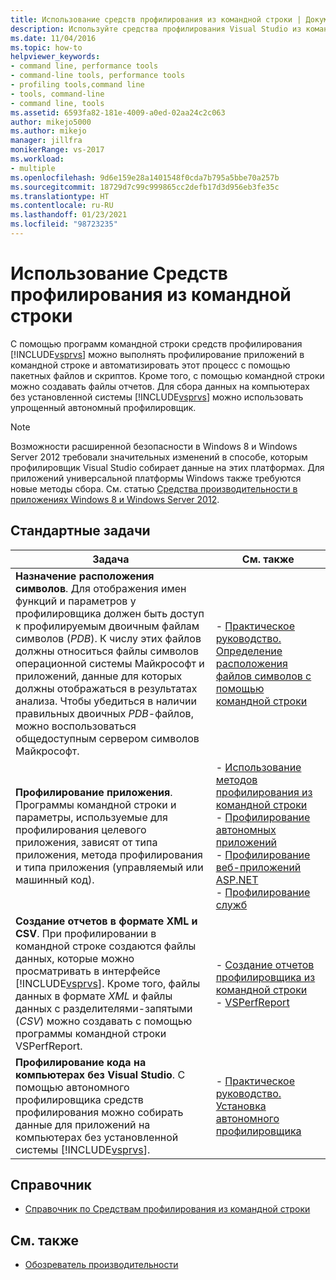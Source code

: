 ```yaml
---
title: Использование средств профилирования из командной строки | Документы Майкрософт
description: Используйте средства профилирования Visual Studio из командной строки для профилирования приложений в командной строке и автоматизации этого процесса с помощью пакетных файлов и скриптов.
ms.date: 11/04/2016
ms.topic: how-to
helpviewer_keywords:
- command line, performance tools
- command-line tools, performance tools
- profiling tools,command line
- tools, command-line
- command line, tools
ms.assetid: 6593fa82-181e-4009-a0ed-02aa24c2c063
author: mikejo5000
ms.author: mikejo
manager: jillfra
monikerRange: vs-2017
ms.workload:
- multiple
ms.openlocfilehash: 9d6e159e28a1401548f0cda7b795a5bbe70a257b
ms.sourcegitcommit: 18729d7c99c999865cc2defb17d3d956eb3fe35c
ms.translationtype: HT
ms.contentlocale: ru-RU
ms.lasthandoff: 01/23/2021
ms.locfileid: "98723235"
---
```

# <a name="use-the-profiling-tools-from-the-command-line"></a>Использование Средств профилирования из командной строки
С помощью программ командной строки средств профилирования [!INCLUDE[vsprvs](../code-quality/includes/vsprvs_md.md)] можно выполнять профилирование приложений в командной строке и автоматизировать этот процесс с помощью пакетных файлов и скриптов. Кроме того, с помощью командной строки можно создавать файлы отчетов. Для сбора данных на компьютерах без установленной системы [!INCLUDE[vsprvs](../code-quality/includes/vsprvs_md.md)] можно использовать упрощенный автономный профилировщик.

> [!NOTE]
> Возможности расширенной безопасности в Windows 8 и Windows Server 2012 требовали значительных изменений в способе, которым профилировщик Visual Studio собирает данные на этих платформах. Для приложений универсальной платформы Windows также требуются новые методы сбора. См. статью [Средства производительности в приложениях Windows 8 и Windows Server 2012](../profiling/performance-tools-on-windows-8-and-windows-server-2012-applications.md).

## <a name="common-tasks"></a>Стандартные задачи

| Задача | См. также |
| - | - |
| **Назначение расположения символов**. Для отображения имен функций и параметров у профилировщика должен быть доступ к профилируемым двоичным файлам символов (*PDB*). К числу этих файлов должны относиться файлы символов операционной системы Майкрософт и приложений, данные для которых должны отображаться в результатах анализа. Чтобы убедиться в наличии правильных двоичных *PDB*-файлов, можно воспользоваться общедоступным сервером символов Майкрософт. | -   [Практическое руководство. Определение расположения файлов символов с помощью командной строки](../profiling/how-to-specify-symbol-file-locations-from-the-command-line.md) |
| **Профилирование приложения**. Программы командной строки и параметры, используемые для профилирования целевого приложения, зависят от типа приложения, метода профилирования и типа приложения (управляемый или машинный код). | -   [Использование методов профилирования из командной строки](../profiling/using-profiling-methods-to-collect-performance-data-from-the-command-line.md)<br />-   [Профилирование автономных приложений](../profiling/command-line-profiling-of-stand-alone-applications.md)<br />-   [Профилирование веб-приложений ASP.NET](../profiling/command-line-profiling-of-aspnet-web-applications.md)<br />-   [Профилирование служб](../profiling/command-line-profiling-of-services.md) |
| **Создание отчетов в формате XML и CSV**. При профилировании в командной строке создаются файлы данных, которые можно просматривать в интерфейсе [!INCLUDE[vsprvs](../code-quality/includes/vsprvs_md.md)]. Кроме того, файлы данных в формате *XML* и файлы данных с разделителями-запятыми (*CSV*) можно создавать с помощью программы командной строки VSPerfReport. | -   [Создание отчетов профилировщика из командной строки](../profiling/creating-profiler-reports-from-the-command-line.md)<br />-   [VSPerfReport](../profiling/vsperfreport.md) |
| **Профилирование кода на компьютерах без Visual Studio**. С помощью автономного профилировщика средств профилирования можно собирать данные для приложений на компьютерах без установленной системы [!INCLUDE[vsprvs](../code-quality/includes/vsprvs_md.md)]. | -   [Практическое руководство. Установка автономного профилировщика](../profiling/how-to-install-the-stand-alone-profiler.md) |

## <a name="reference"></a>Справочник
- [Справочник по Средствам профилирования из командной строки](../profiling/command-line-profiling-tools-reference.md)

## <a name="see-also"></a>См. также
- [Обозреватель производительности](../profiling/performance-explorer.md)
